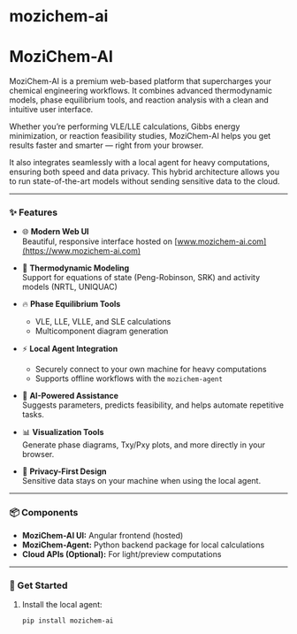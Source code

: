 # mozichem-ai

# MoziChem-AI

MoziChem-AI is a premium web-based platform that supercharges your chemical engineering workflows. It combines advanced thermodynamic models, phase equilibrium tools, and reaction analysis with a clean and intuitive user interface.

Whether you’re performing VLE/LLE calculations, Gibbs energy minimization, or reaction feasibility studies, MoziChem-AI helps you get results faster and smarter — right from your browser.

It also integrates seamlessly with a local agent for heavy computations, ensuring both speed and data privacy. This hybrid architecture allows you to run state-of-the-art models without sending sensitive data to the cloud.

---

### ✨ Features

- 🌐 **Modern Web UI**  
  Beautiful, responsive interface hosted on [www.mozichem-ai.com](https://www.mozichem-ai.com)

- 🧪 **Thermodynamic Modeling**  
  Support for equations of state (Peng-Robinson, SRK) and activity models (NRTL, UNIQUAC)

- 🔥 **Phase Equilibrium Tools**  
  - VLE, LLE, VLLE, and SLE calculations  
  - Multicomponent diagram generation  

- ⚡ **Local Agent Integration**  
  - Securely connect to your own machine for heavy computations  
  - Supports offline workflows with the `mozichem-agent`

- 🤖 **AI-Powered Assistance**  
  Suggests parameters, predicts feasibility, and helps automate repetitive tasks.

- 📊 **Visualization Tools**  
  Generate phase diagrams, Txy/Pxy plots, and more directly in your browser.

- 🔐 **Privacy-First Design**  
  Sensitive data stays on your machine when using the local agent.

---

### 📦 Components

- **MoziChem-AI UI:** Angular frontend (hosted)  
- **MoziChem-Agent:** Python backend package for local calculations  
- **Cloud APIs (Optional):** For light/preview computations

---

### 🚀 Get Started

1. Install the local agent:
   ```bash
   pip install mozichem-ai
  ```
